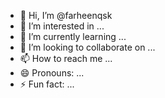 - 👋 Hi, I’m @farheenqsk
- 👀 I’m interested in ...
- 🌱 I’m currently learning ...
- 💞️ I’m looking to collaborate on ...
- 📫 How to reach me ...
- 😄 Pronouns: ...
- ⚡ Fun fact: ...

<!---
farheenqsk/farheenqsk is a ✨ special ✨ repository because its `README.md` (this file) appears on your GitHub profile.
You can click the Preview link to take a look at your changes.
--->
